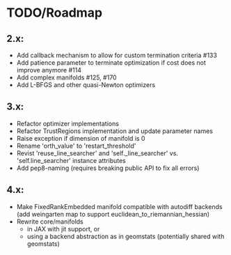 # TODO/Roadmap

## 2.x:
  - Add callback mechanism to allow for custom termination criteria #133
  - Add patience parameter to terminate optimization if cost does not improve
    anymore #114
  - Add complex manifolds #125, #170
  - Add L-BFGS and other quasi-Newton optimizers

## 3.x:
  - Refactor optimizer implementations
  - Refactor TrustRegions implementation and update parameter names
  - Raise exception if dimension of manifold is 0
  - Rename 'orth_value' to 'restart_threshold'
  - Revist 'reuse_line_searcher' and 'self._line_searcher' vs.
    'self.line_searcher' instance attributes
  - Add pep8-naming (requires breaking public API to fix all errors)

## 4.x:
  - Make FixedRankEmbedded manifold compatible with autodiff backends
    (add weingarten map to support euclidean_to_riemannian_hessian)
  - Rewrite core/manifolds
    * in JAX with jit support, or
    * using a backend abstraction as in geomstats (potentially shared with
      geomstats)
